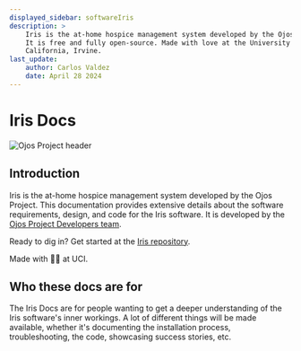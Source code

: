 ```yaml
---
displayed_sidebar: softwareIris
description: >
    Iris is the at-home hospice management system developed by the Ojos Project.
    It is free and fully open-source. Made with love at the University of
    California, Irvine.
last_update:
    author: Carlos Valdez
    date: April 28 2024
---
```

# Iris Docs

![Ojos Project header](@site/static/images/header.png)

## Introduction

Iris is the at-home hospice management system developed by the Ojos Project.
This documentation provides extensive details about the software requirements,
design, and code for the Iris software. It is developed by the [Ojos Project
Developers team](/docs/url/developers/).

Ready to dig in? Get started at the
[Iris repository](https://github.com/ojosproject/iris/).

Made with 💙💛 at UCI.

## Who these docs are for

The Iris Docs are for people wanting to get a deeper understanding of the Iris
software's inner workings. A lot of different things will be made available,
whether it's documenting the installation process, troubleshooting, the code,
showcasing success stories, etc.

